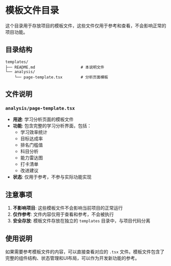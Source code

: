 # 模板文件目录

这个目录用于存放项目的模板文件，这些文件仅用于参考和查看，不会影响正常的项目功能。

## 目录结构

```
templates/
├── README.md                    # 本说明文件
└── analysis/
    └── page-template.tsx        # 分析页面模板
```

## 文件说明

### `analysis/page-template.tsx`
- **用途**: 学习分析页面的模板文件
- **功能**: 包含完整的学习分析界面，包括：
  - 学习效率统计
  - 目标达成率
  - 排名门槛值
  - 科目分析
  - 能力雷达图
  - 打卡清单
  - 改进建议
- **状态**: 仅用于参考，不参与实际功能实现

## 注意事项

1. **不影响项目**: 这些模板文件不会影响当前项目的正常运行
2. **仅作参考**: 文件内容仅用于查看和参考，不会被执行
3. **安全存放**: 模板文件存放在独立的 `templates` 目录中，与项目代码分离

## 使用说明

如果需要参考模板文件的内容，可以直接查看对应的 `.tsx` 文件。模板文件包含了完整的组件结构、状态管理和UI布局，可以作为开发新功能的参考。 